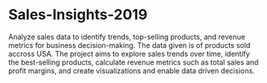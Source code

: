 # Sales-Insights-2019
Analyze sales data to identify trends, top-selling products, and revenue metrics for
business decision-making.
The data given is of products sold accross USA. The project aims to explore sales trends over time, identify the best-selling products, calculate revenue
metrics such as total sales and profit margins, and create visualizations and enable data driven decisions.
